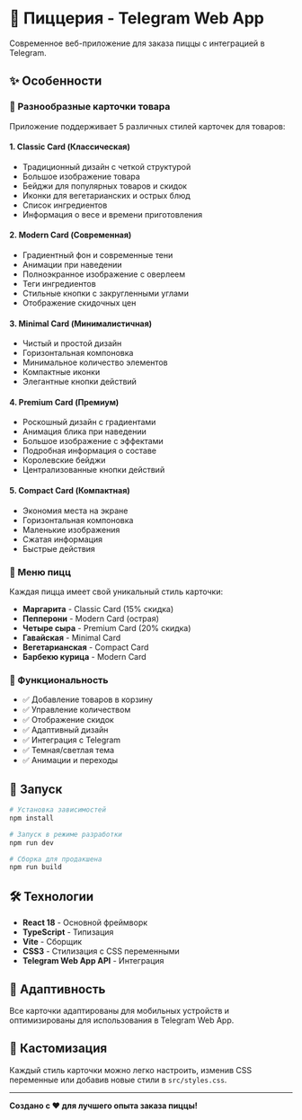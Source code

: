 # 🍕 Пиццерия - Telegram Web App

Современное веб-приложение для заказа пиццы с интеграцией в Telegram.

## ✨ Особенности

### 🎨 Разнообразные карточки товара

Приложение поддерживает 5 различных стилей карточек для товаров:

#### 1. **Classic Card** (Классическая)
- Традиционный дизайн с четкой структурой
- Большое изображение товара
- Бейджи для популярных товаров и скидок
- Иконки для вегетарианских и острых блюд
- Список ингредиентов
- Информация о весе и времени приготовления

#### 2. **Modern Card** (Современная)
- Градиентный фон и современные тени
- Анимации при наведении
- Полноэкранное изображение с оверлеем
- Теги ингредиентов
- Стильные кнопки с закругленными углами
- Отображение скидочных цен

#### 3. **Minimal Card** (Минималистичная)
- Чистый и простой дизайн
- Горизонтальная компоновка
- Минимальное количество элементов
- Компактные иконки
- Элегантные кнопки действий

#### 4. **Premium Card** (Премиум)
- Роскошный дизайн с градиентами
- Анимация блика при наведении
- Большое изображение с эффектами
- Подробная информация о составе
- Королевские бейджи
- Централизованные кнопки действий

#### 5. **Compact Card** (Компактная)
- Экономия места на экране
- Горизонтальная компоновка
- Маленькие изображения
- Сжатая информация
- Быстрые действия

### 🍕 Меню пицц

Каждая пицца имеет свой уникальный стиль карточки:

- **Маргарита** - Classic Card (15% скидка)
- **Пепперони** - Modern Card (острая)
- **Четыре сыра** - Premium Card (20% скидка)
- **Гавайская** - Minimal Card
- **Вегетарианская** - Compact Card
- **Барбекю курица** - Modern Card

### 🎯 Функциональность

- ✅ Добавление товаров в корзину
- ✅ Управление количеством
- ✅ Отображение скидок
- ✅ Адаптивный дизайн
- ✅ Интеграция с Telegram
- ✅ Темная/светлая тема
- ✅ Анимации и переходы

## 🚀 Запуск

```bash
# Установка зависимостей
npm install

# Запуск в режиме разработки
npm run dev

# Сборка для продакшена
npm run build
```

## 🛠 Технологии

- **React 18** - Основной фреймворк
- **TypeScript** - Типизация
- **Vite** - Сборщик
- **CSS3** - Стилизация с CSS переменными
- **Telegram Web App API** - Интеграция

## 📱 Адаптивность

Все карточки адаптированы для мобильных устройств и оптимизированы для использования в Telegram Web App.

## 🎨 Кастомизация

Каждый стиль карточки можно легко настроить, изменив CSS переменные или добавив новые стили в `src/styles.css`.

---

**Создано с ❤️ для лучшего опыта заказа пиццы!**

